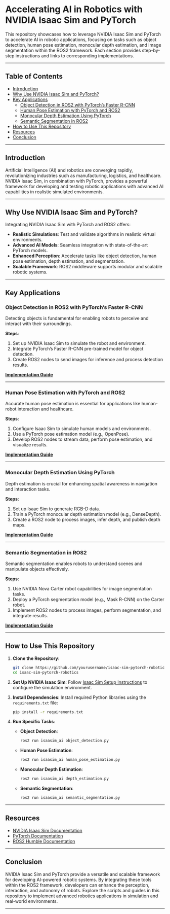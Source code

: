 # **Accelerating AI in Robotics with NVIDIA Isaac Sim and PyTorch**

This repository showcases how to leverage NVIDIA Isaac Sim and PyTorch to accelerate AI in robotic applications, focusing on tasks such as object detection, human pose estimation, monocular depth estimation, and image segmentation within the ROS2 framework. Each section provides step-by-step instructions and links to corresponding implementations.

---

## **Table of Contents**
- [Introduction](#introduction)
- [Why Use NVIDIA Isaac Sim and PyTorch?](#why-use-nvidia-isaac-sim-and-pytorch)
- [Key Applications](#key-applications)
  - [Object Detection in ROS2 with PyTorch’s Faster R-CNN](#object-detection-in-ros2-with-pytorchs-faster-r-cnn)
  - [Human Pose Estimation with PyTorch and ROS2](#human-pose-estimation-with-pytorch-and-ros2)
  - [Monocular Depth Estimation Using PyTorch](#monocular-depth-estimation-using-pytorch)
  - [Semantic Segmentation in ROS2](#semantic-segmentation-in-ros2)
- [How to Use This Repository](#how-to-use-this-repository)
- [Resources](#resources)
- [Conclusion](#conclusion)

---

## **Introduction**

Artificial Intelligence (AI) and robotics are converging rapidly, revolutionizing industries such as manufacturing, logistics, and healthcare. NVIDIA Isaac Sim, in combination with PyTorch, provides a powerful framework for developing and testing robotic applications with advanced AI capabilities in realistic simulated environments.

---

## **Why Use NVIDIA Isaac Sim and PyTorch?**

Integrating NVIDIA Isaac Sim with PyTorch and ROS2 offers:
- **Realistic Simulations**: Test and validate algorithms in realistic virtual environments.
- **Advanced AI Models**: Seamless integration with state-of-the-art PyTorch models.
- **Enhanced Perception**: Accelerate tasks like object detection, human pose estimation, depth estimation, and segmentation.
- **Scalable Framework**: ROS2 middleware supports modular and scalable robotic systems.

---

## **Key Applications**

### **Object Detection in ROS2 with PyTorch’s Faster R-CNN**
Detecting objects is fundamental for enabling robots to perceive and interact with their surroundings.

**Steps**:
1. Set up NVIDIA Isaac Sim to simulate the robot and environment.
2. Integrate PyTorch’s Faster R-CNN pre-trained model for object detection.
3. Create ROS2 nodes to send images for inference and process detection results.

**[Implementation Guide](https://medium.com/@kabilankb2003/object-detection-in-ros2-with-pytorchs-faster-bb54a65e47e0)**

---

### **Human Pose Estimation with PyTorch and ROS2**
Accurate human pose estimation is essential for applications like human-robot interaction and healthcare.

**Steps**:
1. Configure Isaac Sim to simulate human models and environments.
2. Use a PyTorch pose estimation model (e.g., OpenPose).
3. Develop ROS2 nodes to stream data, perform pose estimation, and visualize results.

**[Implementation Guide](https://medium.com/@kabilankb2003/human-pose-estimation-with-pytorch-and-ros2-a-complete-guide-a95f4e79a3ef)**

---

### **Monocular Depth Estimation Using PyTorch**
Depth estimation is crucial for enhancing spatial awareness in navigation and interaction tasks.

**Steps**:
1. Set up Isaac Sim to generate RGB-D data.
2. Train a PyTorch monocular depth estimation model (e.g., DenseDepth).
3. Create a ROS2 node to process images, infer depth, and publish depth maps.

**[Implementation Guide](https://medium.com/@kabilankb2003/creating-a-ros2-node-for-monocular-depth-estimation-using-pytorch-d161171a56fc)**

---

### **Semantic Segmentation in ROS2**
Semantic segmentation enables robots to understand scenes and manipulate objects effectively.

**Steps**:
1. Use NVIDIA Nova Carter robot capabilities for image segmentation tasks.
2. Deploy a PyTorch segmentation model (e.g., Mask R-CNN) on the Carter robot.
3. Implement ROS2 nodes to process images, perform segmentation, and integrate results.

**[Implementation Guide](https://medium.com/@kabilankb2003/ros2-humble-image-segmentation-ef3f7734aa75)**

---

## **How to Use This Repository**

1. **Clone the Repository**:
   ```bash
   git clone https://github.com/yourusername/isaac-sim-pytorch-robotics.git
   cd isaac-sim-pytorch-robotics
   ```

2. **Set Up NVIDIA Isaac Sim**:
   Follow [Isaac Sim Setup Instructions](https://developer.nvidia.com/isaac-sim) to configure the simulation environment.

3. **Install Dependencies**:
   Install required Python libraries using the `requirements.txt` file:
   ```bash
   pip install -r requirements.txt
   ```

4. **Run Specific Tasks**:
   - **Object Detection**:  
     ```bash
     ros2 run isaasim_ai object_detection.py
     ```
   - **Human Pose Estimation**:  
     ```bash
     ros2 run isaasim_ai human_pose_estimation.py
     ```
   - **Monocular Depth Estimation**:  
     ```bash
     ros2 run isaasim_ai depth_estimation.py
     ```
   - **Semantic Segmentation**:  
     ```bash
     ros2 run isaasim_ai semantic_segmentation.py
     ```

---

## **Resources**

- [NVIDIA Isaac Sim Documentation](https://developer.nvidia.com/isaac-sim)
- [PyTorch Documentation](https://pytorch.org/docs/)
- [ROS2 Humble Documentation](https://docs.ros.org/en/humble/index.html)

---

## **Conclusion**

NVIDIA Isaac Sim and PyTorch provide a versatile and scalable framework for developing AI-powered robotic systems. By integrating these tools within the ROS2 framework, developers can enhance the perception, interaction, and autonomy of robots. Explore the scripts and guides in this repository to implement advanced robotics applications in simulation and real-world environments.

--- 
